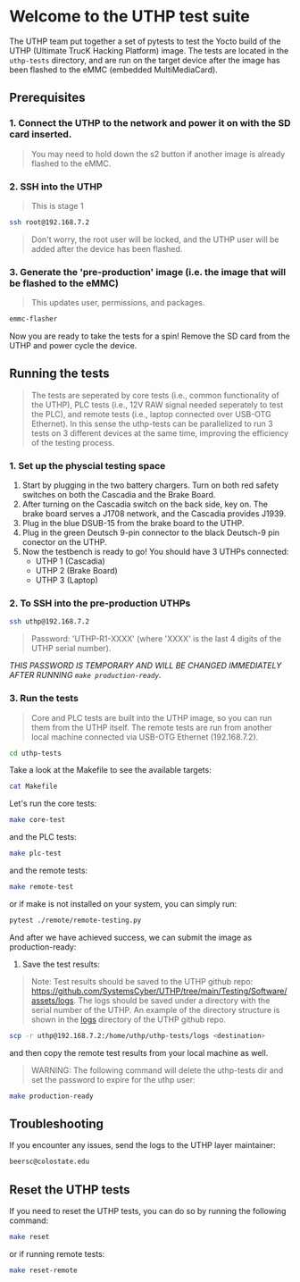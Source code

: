 # Welcome to the UTHP test suite

The UTHP team put together a set of pytests to test the Yocto build of the UTHP (Ultimate TrucK Hacking Platform) image. The tests are located in the `uthp-tests` directory, and are run on the target device after the image has been flashed to the eMMC (embedded MultiMediaCard).

## Prerequisites

### 1. Connect the UTHP to the network and power it on with the SD card inserted. 

>You may need to hold down the s2 button if another image is already flashed to the eMMC.

### 2. SSH into the UTHP
> This is stage 1
```bash
ssh root@192.168.7.2
```
> Don't worry, the root user will be locked, and the UTHP user will be added after the device has been flashed.

### 3. Generate the 'pre-production' image (i.e. the image that will be flashed to the eMMC)
> This updates user, permissions, and packages.

```bash
emmc-flasher
```

Now you are ready to take the tests for a spin! Remove the SD card from the UTHP and power cycle the device.

## Running the tests

> The tests are seperated by core tests (i.e., common functionality of the UTHP), PLC tests (i.e., 12V RAW signal needed seperately to test the PLC), and remote tests (i.e., laptop connected over USB-OTG Ethernet). In this sense the uthp-tests can be parallelized to run 3 tests on 3 different devices at the same time, improving the efficiency of the testing process.

### 1. Set up the physcial testing space

1. Start by plugging in the two battery chargers. Turn on both red safety switches on both the Cascadia and the Brake Board. 
2. After turning on the Cascadia switch on the back side, key on. The brake board serves a J1708 network, and the Cascadia provides J1939. 
3. Plug in the blue DSUB-15 from the brake board to the UTHP. 
4. Plug in the green Deutsch 9-pin connector to the black Deutsch-9 pin conector on the UTHP. 
5. Now the testbench is ready to go! You should have 3 UTHPs connected:
    - UTHP 1 (Cascadia)
    - UTHP 2 (Brake Board)
    - UTHP 3 (Laptop)

### 2. To SSH into the pre-production UTHPs

```bash
ssh uthp@192.168.7.2
```
> Password: 'UTHP-R1-XXXX' (where 'XXXX' is the last 4 digits of the UTHP serial number). 

*THIS PASSWORD IS TEMPORARY AND WILL BE
CHANGED IMMEDIATELY AFTER RUNNING `make production-ready`.*

### 3. Run the tests

> Core and PLC tests are built into the UTHP image, so you can run them from the UTHP itself. The remote tests are run from another local machine connected via USB-OTG Ethernet (192.168.7.2).

```bash
cd uthp-tests
```

Take a look at the Makefile to see the available targets:

```bash
cat Makefile
```
Let's run the core tests:

```bash
make core-test
```
and the PLC tests:

```bash
make plc-test
```
and the remote tests:

```bash
make remote-test
```
or if make is not installed on your system, you can simply run:

```bash
pytest ./remote/remote-testing.py
```
And after we have achieved success, we can submit the image as production-ready:

1. Save the test results:

> Note: Test results should be saved to the UTHP github repo: https://github.com/SystemsCyber/UTHP/tree/main/Testing/Software/assets/logs. The logs should be saved under a directory with the serial number of the UTHP. An example of the directory structure is shown in the [logs](https://github.com/SystemsCyber/UTHP/tree/main/Testing/Software/assets/logs) directory of the UTHP github repo.

```bash
scp -r uthp@192.168.7.2:/home/uthp/uthp-tests/logs <destination>
```

and then copy the remote test results from your local machine as well.

> WARNING: The following command will delete the uthp-tests dir and set the password to expire for the uthp user:
```bash
make production-ready
```

## Troubleshooting

If you encounter any issues, send the logs to the UTHP layer maintainer:

```bash
beersc@colostate.edu
```

## Reset the UTHP tests

If you need to reset the UTHP tests, you can do so by running the following command:

```bash
make reset
```
or if running remote tests:

```bash
make reset-remote
```
